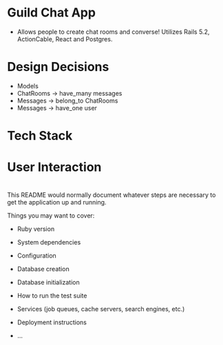 # Guild Chat App

 - Allows people to create chat rooms and converse! Utilizes Rails 5.2, ActionCable, React and Postgres.

# Design Decisions
 - Models
  - ChatRooms -> have_many messages
  - Messages -> belong_to ChatRooms
  - Messages -> have_one user

# Tech Stack

# User Interaction

#

This README would normally document whatever steps are necessary to get the
application up and running.

Things you may want to cover:

* Ruby version

* System dependencies

* Configuration

* Database creation

* Database initialization

* How to run the test suite

* Services (job queues, cache servers, search engines, etc.)

* Deployment instructions

* ...
